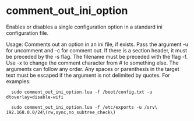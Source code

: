 # comment_out_ini_option
Enables or disables a single configuration option in a standard ini configuration file.

Usage:
Comments out an option in an ini file, if exists.  Pass the argument -u for uncomment and -c for comment out.  If there is a section header, it must be preceded by the -s flag.  The filename must be preceded with the flag -f.  Use -x to change the comment character from # to something else.  The arguments can follow any order.  Any spaces or parenthesis in the target text must be escaped if the argument is not delimited by quotes.
   For examples:
   
      sudo comment_out_ini_option.lua -f /boot/config.txt -u dtoverlay=disable-wifi

      sudo comment_out_ini_option.lua -f /etc/exports -u /srv\ 192.168.0.0/24\(rw,sync,no_subtree_check\)
